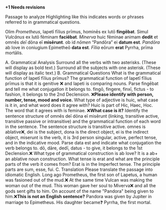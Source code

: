**+1 Needs revisions**

Passage to analyze
Highlighting like this indicates words or phrases referred to in grammatical questions.

Olim *Prometheus*, Iapetī fīlius prīmus, hominēs ex lutō **fingēbat**. Simul *Vulcānus* ex lutō fēminam **faciēbat**. *Minerva* huic fēminae animam **dedit** et omnēs *deī* dōna eī **misērunt**. ob id *nōmen* “Pandōra” ei **datum est**. *Pandōra* ab Iove in coniugium Epimetheō **data est**. *Fīlia* eōrum **erat** Pyrrha, prīma mortālis.

A. Grammatical Analysis
Surround all the verbs with two asterisks. (These will display as bold text.) Surround all the subjects with one asterisk. (These will display as italic text.)
B. Grammatical Questions
What is the grammatical function of Iapetī fīlius prīmus? The grammatical function of Iapetī fīlius prīmus is that it is genitive ❌ and Iapeti is comparing nouns.
Parse fingēbat and tell me what conjugation it belongs to. fingō, fingere, finxī, fictus - to fashion, it belongs to the 2nd Declension. ❌**Please identify with person, number, tense, mood and voice.** 
What type of adjective is huic, what case is it in, and what word does it agree with? Huic is part of Hic, Haec, Hoc. The word that it agrees with is feminae. ❌**What case is it?**
Identify the sentence structure of omnēs deī dōna eī misērunt (linking, transitive active, transitive passive or intransitive) and the grammatical function of each word in the sentence. The sentence structure is transitive active. omnes is ablative❌, dei is the subject, dona is the direct object, ei is the indirect object, miserunt is the verb, it is 3rd person singular, active, perfect tense, and in the indicative mood.
Parse data est and indicate what conjugation the verb belongs to. dō, dāre, dedī, datus - to give, it belongs to the 1st Declension.❌
What type of grammatical construction is ab Iove? It is a ab+ an ablative noun construction.
What tense is erat and what are the principle parts of the verb it comes from? Erat is in the Imperfect tense. The principle parts are sum, esse, fui.
C. Translation
Please translate the passage into idiomatic English.
Long ago Prometheus, the first son of Lapetus, a human was fasioned out of the mud.❌ At the same time Vulcan was making the woman out of the mud. This woman gave her soul to Miverva❌ and all the gods sent gifts to him. On account of the name "Pandora" being given to him.❌**This is not an English sentence?** Pandora was given by Jupiter in marriage to Epimetheus. His daughter became❓ Pyrrha, the first mortal.  
